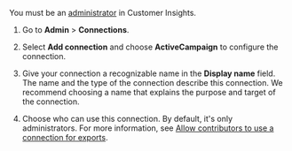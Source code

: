 You must be an [administrator](permissions.md) in Customer Insights.

1. Go to **Admin** > **Connections**.

1. Select **Add connection** and choose **ActiveCampaign** to configure the connection.

1. Give your connection a recognizable name in the **Display name** field. The name and the type of the connection describe this connection. We recommend choosing a name that explains the purpose and target of the connection.

1. Choose who can use this connection. By default, it's only administrators. For more information, see [Allow contributors to use a connection for exports](connections.md#allow-contributors-to-use-a-connection-for-exports).
